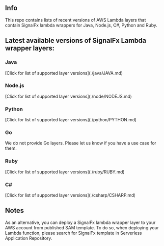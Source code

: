 <h2>Info</h2>
This repo contains lists of recent versions of AWS Lambda layers that contain SignalFx lambda wrappers for Java, Node.js, C#, Python and Ruby.

<h2>Latest available versions of SignalFx Lambda wrapper layers:</h2>

<h3>Java</h3>
[Click for list of supported layer versions](./java/JAVA.md)
 
<h3>Node.js</h3>
[Click for list of supported layer versions](./node/NODEJS.md)

<h3>Python</h3>
[Click for list of supported layer versions](./python/PYTHON.md)

<h3>Go</h3>
We do not provide Go layers. 
Please let us know if you have a use case for them. 

<h3>Ruby</h3> 
[Click for list of supported layer versions](./ruby/RUBY.md)

<h3>C#</h3>
[Click for list of supported layer versions](./csharp/CSHARP.md)

<h2>Notes</h2>
As an alternative, you can deploy a SignalFx lambda wrapper layer to your AWS account from published SAM template. To do so, when deploying your Lambda function, please search for SignalFx template in Serverless Application Repository.


<!--
For maintainers: commits to this repo are made automatically when a build and integration testing in signalfx-lambda-layers repo pass.-->
